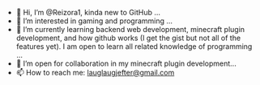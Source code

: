 - 👋 Hi, I’m @Reizora1, kinda new to GitHub ...
- 👀 I’m interested in gaming and programming ...
- 🌱 I’m currently learning backend web development, minecraft plugin development, and how github works (I get the gist but not all of the features yet). I am open to learn all related knowledge of programming ...
- 💞️ I’m open for collaboration in my minecraft plugin development...
- 📫 How to reach me: lauglaugjefter@gmail.com

<!---
Reizora1/Reizora1 is a ✨ special ✨ repository because its `README.md` (this file) appears on your GitHub profile.
You can click the Preview link to take a look at your changes.
--->
